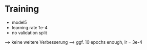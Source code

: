 # Training

- model5
- learning rate 1e-4
- no validation split

--> keine weitere Verbesserung
--> ggf. 10 epochs enough, lr = 3e-4
